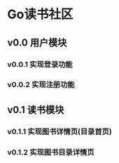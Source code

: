 # Go读书社区
## v0.0 用户模块
### v0.0.1 实现登录功能
### v0.0.2 实现注册功能
## v0.1 读书模块
### v0.1.1 实现图书详情页(目录首页)
### v0.1.2 实现图书目录详情页

